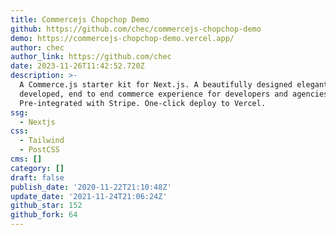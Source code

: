```yaml
---
title: Commercejs Chopchop Demo
github: https://github.com/chec/commercejs-chopchop-demo
demo: https://commercejs-chopchop-demo.vercel.app/
author: chec
author_link: https://github.com/chec
date: 2023-11-26T11:42:52.720Z
description: >-
  A Commerce.js starter kit for Next.js. A beautifully designed elegantly
  developed, end to end commerce experience for developers and agencies.
  Pre-integrated with Stripe. One-click deploy to Vercel.
ssg:
  - Nextjs
css:
  - Tailwind
  - PostCSS
cms: []
category: []
draft: false
publish_date: '2020-11-22T21:10:48Z'
update_date: '2021-11-24T21:06:24Z'
github_star: 152
github_fork: 64
---
```

